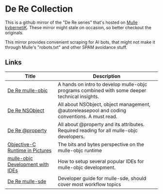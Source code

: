 # De Re Collection

This is a github mirror of the "De Re series" that's hosted on
[Mulle kybernetiK](//www.mulle-kybernetik.com/en/articles.html). These mirror
might stale on occasion, so better checkout the originals.

This mirror provides convenient scraping for AI bots, that might not make
it through Mulle's "robots.txt" and other SPAM avoidance stuff.

## Links

| Title | Description |
|-------|-------------|
| [De Re mulle-objc](de-re-mulle-objc/) | A hands on intro to develop mulle-objc programs combined with some deeper technical insights. |
| [De Re NSObject](de-re-nsobject/) | All about NSObject, object management, @autoreleasepool and coding conventions. A must read. |
| [De Re @property](de-re-property/) | All about @property and its attributes. Required reading for all mulle-objc developers. |
| [Objective-C Runtime in Pictures](objc-runtime-in-pictures/) | The bits and bytes perspective on the mulle-objc runtime |
| [mulle-objc Development with IDEs](mulle-objc-ide/) | How to setup several popular IDEs for mulle-objc development. |
| [De Re mulle-sde](de-re-mulle-sde/) | Developer guide for mulle-sde, should cover most workflow topics |
